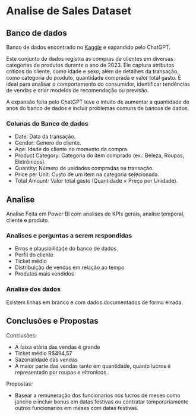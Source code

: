 # Analise de Sales Dataset

## Banco de dados 

Banco de dados encontrado no [Kaggle](https://www.kaggle.com/datasets/sahilislam007/sales-dataset) e expandido pelo ChatGPT.

Este conjunto de dados registra as compras de clientes em diversas categorias de produtos durante o ano de 2023. Ele captura atributos críticos do cliente, como idade e sexo, além de detalhes da transação, como categoria do produto, quantidade comprada e valor total gasto. É ideal para analisar o comportamento do consumidor, identificar tendências de vendas e criar modelos de recomendação ou previsão.

A expansão feita pelo ChatGPT teve o intuito de aumentar a quantidade de anos do banco de dados e incluir problemas comuns de bancos de dados.

### Colunas do Banco de dados

- Date: Data da transação.
- Gender: Genero do cliente.
- Age: Idade do cliente no momento da compra.
- Product Category: Categoria do item comprado (ex.: Beleza, Roupas, Eletrônicos).
- Quantity: Número de unidades compradas na transação.
- Price per Unit: Custo de um item na categoria selecionada.
- Total Amount: Valor total gasto (Quantidade × Preço por Unidade).

## Analise

Analise Feita em Power BI com analises de KPIs gerais, analise temporal, cliente e produto.

### Analises e perguntas a serem respondidas

- Erros e plausibilidade do banco de dados
- Perfil do cliente
- Ticket médio
- Distribuição de vendas em relação ao tempo
- Produtos mais vendidos

### Analise dos dados

Existem linhas em branco e com dados documentados de forma errada.

## Conclusões e Propostas

Conclusões:
- A faixa etária das vendas é grande
- Ticket médio R$494,57
- Sazonalidade das vendas
- A maior parte das vendas tanto em quantidade, quanto lucros é representado por roupas e eltronicos.

Propostas:
- Basear a remuneração dos funcionarios nos lucros de meses como janeiro e incluir bonus em datas festivas ou contratar temporariamente outros funcionarios em meses com datas festivas.
